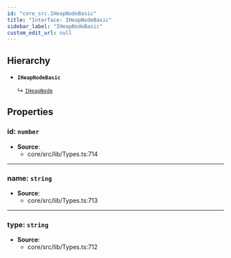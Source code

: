 ```yaml
---
id: "core_src.IHeapNodeBasic"
title: "Interface: IHeapNodeBasic"
sidebar_label: "IHeapNodeBasic"
custom_edit_url: null
---
```


## Hierarchy

- **`IHeapNodeBasic`**

  ↳ [`IHeapNode`](core_src.IHeapNode.md)

## Properties

### <a id="id" name="id"></a> **id**: `number`

 * **Source**:
    * core/src/lib/Types.ts:714

___

### <a id="name" name="name"></a> **name**: `string`

 * **Source**:
    * core/src/lib/Types.ts:713

___

### <a id="type" name="type"></a> **type**: `string`

 * **Source**:
    * core/src/lib/Types.ts:712
